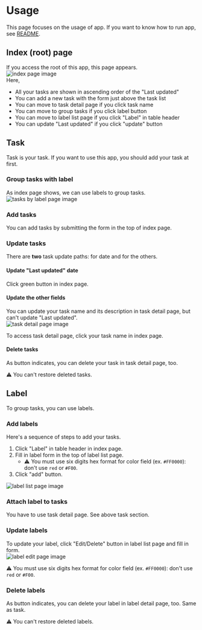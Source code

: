 # Usage

This page focuses on the usage of app. If you want to know how to run app, see [README](./README.md).

## Index (root) page

If you access the root of this app, this page appears.  
![index page image](./img/index.jpg)  
Here,

- All your tasks are shown in ascending order of the "Last updated"
- You can add a new task with the form just above the task list
- You can move to task detail page if you click task name
- You can move to group tasks if you click label button
- You can move to label list page if you click "Label" in table header
- You can update "Last updated" if you click "update" button

## Task

Task is your task. If you want to use this app, you should add your task at first.

### Group tasks with label

As index page shows, we can use labels to group tasks.  
![tasks by label page image](./img/tasks_by_label.jpg)

### Add tasks

You can add tasks by submitting the form in the top of index page.

### Update tasks

There are **two** task update paths: for date and for the others.

#### Update "Last updated" date

Click green button in index page.

#### Update the other fields

You can update your task name and its description in task detail page, but can't update "Last updated".  
![task detail page image](./img/task_detail.jpg)

To access task detail page, click your task name in index page.

#### Delete tasks

As button indicates, you can delete your task in task detail page, too.

:warning: You can't restore deleted tasks.

## Label

To group tasks, you can use labels.

### Add labels

Here's a sequence of steps to add your tasks.

1. Click "Label" in table header in index page.
1. Fill in label form in the top of label list page.
    - :warning: You must use six digits hex format for color field (ex. `#FF0000`): don't use `red` or `#F00`.
1. Click "add" button.

![label list page image](./img/label_list.jpg)

### Attach label to tasks

You have to use task detail page. See above task section.

### Update labels

To update your label, click "Edit/Delete" button in label list page and fill in form.  
![label edit page image](./img/label_edit.jpg)

:warning: You must use six digits hex format for color field (ex. `#FF0000`): don't use `red` or `#F00`.

### Delete labels

As button indicates, you can delete your label in label detail page, too. Same as task.

:warning: You can't restore deleted labels.
